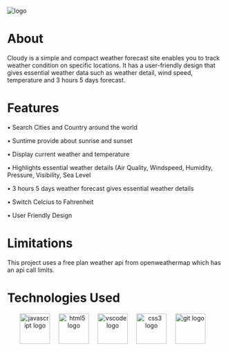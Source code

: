 
![logo](https://github.com/user-attachments/assets/d6f38ebe-42e7-4ac8-8218-f26aaecac6a3)


# About
Cloudy is a simple and compact weather forecast site enables you to track weather condition on specific locations. 
It has a user-friendly design that gives essential weather data such as weather detail, wind speed, temperature and 3 hours 5 days forecast.

# Features
<p>• Search Cities and Country around the world</p>
<p>• Suntime provide about sunrise and sunset</p>
<p>• Display current weather and temperature</p>
<p>• Highlights essential weather details (Air Quality, Windspeed, Humidity, Pressure, Visibility, Sea Level</p>
<p>• 3 hours 5 days weather forecast gives essential weather details</p>
<p>• Switch Celcius to Fahrenheit</p>
<p>• User Friendly Design</p>

# Limitations
This project uses a free plan weather api from openweathermap which has an api call limits. 

# Technologies Used
<div align="center">
  <img src="https://cdn.jsdelivr.net/gh/devicons/devicon/icons/javascript/javascript-original.svg" height="70" alt="javascript logo"/>
  <img width="12" />
  <img src="https://cdn.jsdelivr.net/gh/devicons/devicon/icons/html5/html5-original.svg" height="70" alt="html5 logo"/>
  <img width="12" />
  <img src="https://cdn.jsdelivr.net/gh/devicons/devicon/icons/vscode/vscode-original.svg" height="70" alt="vscode logo"/>
  <img width="12" />
  <img src="https://cdn.jsdelivr.net/gh/devicons/devicon/icons/css3/css3-original.svg" height="70" alt="css3 logo"/>
  <img width="12" />
  <img src="https://cdn.jsdelivr.net/gh/devicons/devicon/icons/git/git-original.svg" height="70" alt="git logo"/>
  <img width="12" />
</div>
